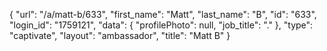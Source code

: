 {
    "url": "\/a\/matt-b\/633",
    "first_name": "Matt",
    "last_name": "B",
    "id": "633",
    "login_id": "1759121",
    "data": {
        "profilePhoto": null,
        "job_title": "."
    },
    "type": "captivate",
    "layout": "ambassador",
    "title": "Matt B"
}